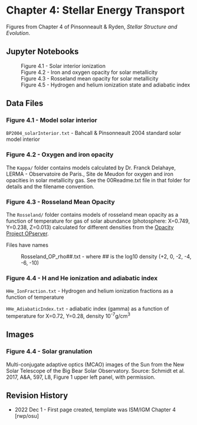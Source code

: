 # Chapter 4: Stellar Energy Transport

Figures from Chapter 4 of Pinsonneault & Ryden, *Stellar Structure and Evolution*.

## Jupyter Notebooks
<dl>
    <dd>Figure 4.1 - Solar interior ionization
    <dd>Figure 4.2 - Iron and oxygen opacity for solar metallicity
    <dd>Figure 4.3 - Rosseland mean opacity for solar metallicity
    <dd>Figure 4.5 - Hydrogen and helium ionization state and adiabatic index
</dl>

## Data Files

### Figure 4.1 - Model solar interior

`BP2004_solarInterior.txt` - Bahcall & Pinsonneault 2004 standard solar model interior

### Figure 4.2 - Oxygen and iron opacity

The `Kappa/` folder contains models calculated by Dr. Franck Delahaye, LERMA - Observatoire de Paris., Site de Meudon for oxygen and iron
opacities in solar metallicity gas.  See the 00Readme.txt file in that folder for details and the filename convention.

### Figure 4.3 - Rosseland Mean Opacity

The `Rosseland/` folder contains models of rosseland mean opacity as a function of temperature for gas of solar abundance (photosphere: X=0.749, Y=0.238, Z=0.013)
calculated for different densities from the [Opacity Project OPserver](opacities.osc.edu/rmos.shtml).

Files have names
<dl>
<dd>Rosseland_OP_rho##.txt - where ## is the log10 density (+2, 0, -2, -4, -6, -10)
</dl>

### Figure 4.4 - H and He ionization and adiabatic index

`HHe_IonFraction.txt` - Hydrogen and helium ionization fractions as a function of temperature

`HHe_AdiabaticIndex.txt` - adiabatic index (gamma) as a function of temperature for X=0.72, Y=0.28, density 10<sup>-7</sup>g/cm<sup>3</sup>

## Images

### Figure 4.4 - Solar granulation

Multi-conjugate adaptive optics (MCAO) images of the Sun from the New Solar Telescope of the Big Bear Solar Observatory. 
Source: Schmidt et al. 2017, A&A, 597, L8, Figure 1 upper left panel, with permission.

## Revision History

 * 2022 Dec 1 - First page created, template was ISM/IGM Chapter 4 [rwp/osu]
